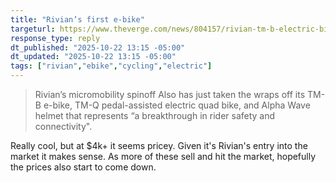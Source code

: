 ```yaml
---
title: "Rivian’s first e-bike"
targeturl: https://www.theverge.com/news/804157/rivian-tm-b-electric-bike-price-specs-helmet-quad
response_type: reply
dt_published: "2025-10-22 13:15 -05:00"
dt_updated: "2025-10-22 13:15 -05:00"
tags: ["rivian","ebike","cycling","electric"]
---
```


> Rivian’s micromobility spinoff Also has just taken the wraps off its TM-B e-bike, TM-Q pedal-assisted electric quad bike, and Alpha Wave helmet that represents “a breakthrough in rider safety and connectivity".

Really cool, but at $4k+ it seems pricey. Given it's Rivian's entry into the market it makes sense. As more of these sell and hit the market, hopefully the prices also start to come down.